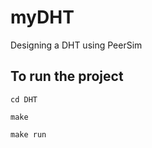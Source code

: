 # myDHT

Designing a DHT using PeerSim

## To run the project
```
cd DHT
```
```
make
```
```
make run
```